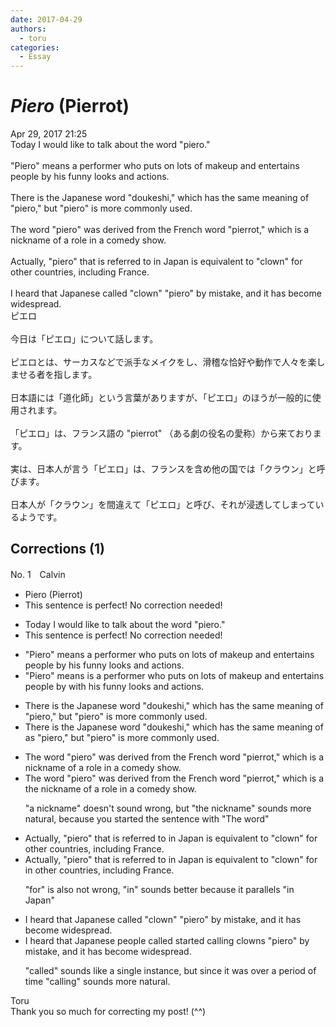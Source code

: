 ```yaml
---
date: 2017-04-29
authors:
  - toru
categories:
  - Essay
---
```


<h1 id="subject_show"><strong><em>Piero</strong></em> (Pierrot)</h1>
<div class="date">Apr 29, 2017 21:25</div>
<div id="post"><div id="body_show_ori">
Today I would like to talk about the word "piero."<br/><br/>"Piero" means a performer who puts on lots of makeup and entertains people by his funny looks and actions.<br/><br/>There is the Japanese word "doukeshi," which has the same meaning of "piero," but "piero" is more commonly used.<br/><br/>The word "piero" was derived from the French word "pierrot," which is a nickname of a role in a comedy show.<br/><br/>Actually, "piero" that is referred to in Japan is equivalent to "clown" for other countries, including France.<br/><br/>I heard that Japanese called "clown" "piero" by mistake, and it has become widespread.
</div></div>

<!-- more -->

<div id="post_ja"><div id="body_show_mo">
ピエロ<br/><br/>今日は「ピエロ」について話します。<br/><br/>ピエロとは、サーカスなどで派手なメイクをし、滑稽な恰好や動作で人々を楽しませる者を指します。<br/><br/>日本語には「道化師」という言葉がありますが、「ピエロ」のほうが一般的に使用されます。<br/><br/>「ピエロ」は、フランス語の "pierrot" （ある劇の役名の愛称）から来ております。<br/><br/>実は、日本人が言う「ピエロ」は、フランスを含め他の国では「クラウン」と呼びます。<br/><br/>日本人が「クラウン」を間違えて「ピエロ」と呼び、それが浸透してしまっているようです。
</div></div>

## Corrections (1)
<div id="block"><div class="first_name"> No. 1　<span class="just_name">Calvin</span></div><div id="block2">
<ul class="correction_field">
<li class="incorrect">Piero (Pierrot)</li>
<li class="corrected perfect">This sentence is perfect! No correction needed!</li>
</ul>
<ul class="correction_field">
<li class="incorrect">Today I would like to talk about the word "piero."</li>
<li class="corrected perfect">This sentence is perfect! No correction needed!</li>
</ul>
<ul class="correction_field">
<li class="incorrect">"Piero" means a performer who puts on lots of makeup and entertains people by his funny looks and actions.</li>
<li class="corrected correct">
"Piero" <span class="sline">means</span> <span class="f_blue">is</span> a performer who puts on lots of makeup and entertains people <span class="sline">by</span> <span class="f_blue">with</span> his funny looks and actions.
</li>
</ul>
<ul class="correction_field">
<li class="incorrect">There is the Japanese word "doukeshi," which has the same meaning of "piero," but "piero" is more commonly used.</li>
<li class="corrected correct">
There is the Japanese word "doukeshi," which has the same meaning <span class="sline">of</span> <span class="f_blue">as</span> "piero," but "piero" is more commonly used.
</li>
</ul>
<ul class="correction_field">
<li class="incorrect">The word "piero" was derived from the French word "pierrot," which is a nickname of a role in a comedy show.</li>
<li class="corrected correct">
The word "piero" was derived from the French word "pierrot," which is <span class="sline">a</span> <span class="f_blue">the</span> nickname of a role in a comedy show.
<p class="correction_comment">"a nickname" doesn't sound wrong, but "the nickname" sounds more natural, because you started the sentence with "The word"</p>
</li>
</ul>
<ul class="correction_field">
<li class="incorrect">Actually, "piero" that is referred to in Japan is equivalent to "clown" for other countries, including France.</li>
<li class="corrected correct">
Actually, "piero" that is referred to in Japan is equivalent to "clown" <span class="sline">for</span> <span class="f_blue">in</span> other countries, including France.
<p class="correction_comment">"for" is also not wrong, "in" sounds better because it parallels "in Japan"</p>
</li>
</ul>
<ul class="correction_field">
<li class="incorrect">I heard that Japanese called "clown" "piero" by mistake, and it has become widespread.</li>
<li class="corrected correct">
I heard that Japanese <span class="f_blue">people</span> <span class="sline">called</span> <span class="f_blue">started calling</span> <span class="f_blue">clowns</span> "piero" by mistake, and it has become widespread.
<p class="correction_comment">"called" sounds like a single instance, but since it was over a period of time "calling" sounds more natural.</p>
</li>
</ul>
</div><div class="name"><span class="just_name">Toru</span><br>
Thank you so much for correcting my post! (^^)
</div>
</div>
